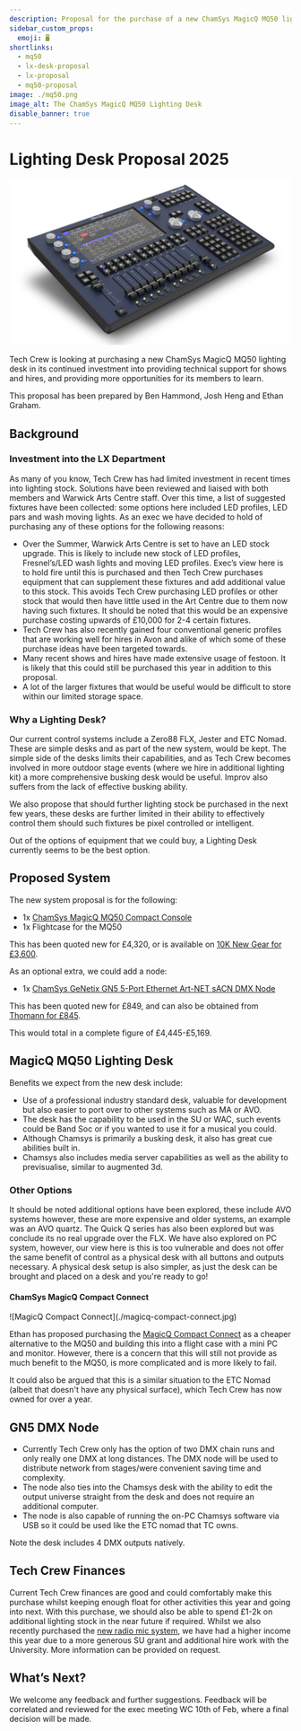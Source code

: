 ```yaml
---
description: Proposal for the purchase of a new ChamSys MagicQ MQ50 lighting desk
sidebar_custom_props:
  emoji: 🖥️
shortlinks:
  - mq50
  - lx-desk-proposal
  - lx-proposal
  - mq50-proposal
image: ./mq50.png
image_alt: The ChamSys MagicQ MQ50 Lighting Desk
disable_banner: true
---
```


# Lighting Desk Proposal 2025

![The ChamSys MagicQ MQ50 Lighting Desk](./mq50.png)

Tech Crew is looking at purchasing a new ChamSys MagicQ MQ50 lighting desk in its continued investment into providing
technical support for shows and hires, and providing more opportunities for its members to learn.

This proposal has been prepared by Ben Hammond, Josh Heng and Ethan Graham.

## Background

### Investment into the LX Department

As many of you know, Tech Crew has had limited investment in recent times into lighting stock. Solutions have been
reviewed and liaised with both members and Warwick Arts Centre staff. Over this time, a list of suggested fixtures have
been collected: some options here included LED profiles, LED pars and wash moving lights. As an exec we have decided to
hold of purchasing any of these options for the following reasons:

* Over the Summer, Warwick Arts Centre is set to have an LED stock upgrade. This is likely to include new stock of LED
  profiles, Fresnel’s/LED wash lights and moving LED profiles. Exec’s view here is to hold fire until this is purchased
  and then Tech Crew purchases equipment that can supplement these fixtures and add additional value to this stock. This
  avoids Tech Crew purchasing LED profiles or other stock that would then have little used in the Art Centre due to them
  now having such fixtures. It should be noted that this would be an expensive purchase costing upwards of £10,000 for
  2-4 certain fixtures.
* Tech Crew has also recently gained four conventional generic profiles that are working well for hires in Avon and
  alike of which some of these purchase ideas have been targeted towards.
* Many recent shows and hires have made extensive usage of festoon. It is likely that this could still be purchased this
  year in addition to this proposal.
* A lot of the larger fixtures that would be useful would be difficult to store within our limited storage space.

### Why a Lighting Desk?

Our current control systems include a Zero88 FLX, Jester and ETC Nomad. These are simple desks and as part of the new
system, would be kept. The simple side of the desks limits their capabilities, and as Tech Crew becomes involved in more
outdoor stage events (where we hire in additional lighting kit) a more comprehensive busking desk would be useful.
Improv also suffers from the lack of effective busking ability.

We also propose that should further lighting stock be purchased in the next few years, these desks are further limited
in their ability to effectively control them should such fixtures be pixel controlled or intelligent.

Out of the options of equipment that we could buy, a Lighting Desk currently seems to be the best option.

## Proposed System

The new system proposal is for the following:

* 1x [ChamSys MagicQ MQ50 Compact Console](https://chamsyslighting.com/product/magicq-mq50-compact-console/)
* 1x Flightcase for the MQ50

This has been quoted new for £4,320, or is available
on [10K New Gear for £3,600](https://www.10knew.com/product/chamsys-magicq-mq50-compact-console-w-flightcase/).

As an optional extra, we could add a node:

* 1x [ChamSys GeNetix GN5 5-Port Ethernet Art-NET sACN DMX Node](https://chamsyslighting.com/product/genetix-gn5/)

This has been quoted new for £849, and can also be obtained
from [Thomann for £845](https://www.thomann.co.uk/chamsys_genetix_gn5_5_port_node.htm).

This would total in a complete figure of £4,445-£5,169.

## MagicQ MQ50 Lighting Desk

Benefits we expect from the new desk include:

* Use of a professional industry standard desk, valuable for development
  but also easier to port over to other systems such as MA or AVO.
* The desk has the capability to be used in the SU or
  WAC, such events could be Band Soc or if you wanted to use it for a musical you could.
* Although Chamsys is primarily a
  busking desk, it also has great cue abilities built in.
* Chamsys also includes media server capabilities as well as the
  ability to previsualise, similar to augmented 3d.

### Other Options

It should be noted additional options have been explored, these include AVO systems however, these are more expensive
and older systems, an example was an AVO quartz. The Quick Q series has also been explored but was conclude its no
real upgrade over the FLX. We have also explored on PC system, however, our view here is this is too vulnerable and
does not offer the same benefit of control as a physical desk with all buttons and outputs necessary. A physical desk
setup is also simpler, as just the desk can be brought and placed on a desk and you're ready to go!

#### ChamSys MagicQ Compact Connect

<div class="img-small">
![MagicQ Compact Connect](./magicq-compact-connect.jpg)
</div>

Ethan has proposed purchasing the [MagicQ Compact Connect](https://chamsyslighting.com/product/magicq-compact-connect/)
as a cheaper alternative to the MQ50 and building this into a flight case with a mini PC and monitor. However, there is
a concern that this will still not provide as much benefit to the MQ50, is more complicated and is more likely to fail.

It could also be argued that this is a similar situation to the ETC Nomad (albeit that doesn't have any physical
surface), which Tech Crew has now owned for over a year.

## GN5 DMX Node

* Currently Tech Crew only has the option of two DMX chain runs and only really one DMX at long distances. The DMX node
  will be used to distribute network from stages/were convenient saving time and complexity.
* The node also ties into the Chamsys desk with the ability to edit the output universe straight from the desk and does
  not require an additional computer.
* The node is also capable of running the on-PC Chamsys software via USB so it could be used like the ETC nomad that TC
  owns.

Note the desk includes 4 DMX outputs natively.

## Tech Crew Finances

Current Tech Crew finances are good and could comfortably make this purchase whilst keeping enough float for other
activities this year and going into next. With this purchase, we should also be able to spend £1-2k on additional
lighting stock in the near future if required. Whilst we also recently purchased
the [new radio mic system](../../02-sound/04-microphones/10-radio-mics-2024/index.md), we have had a higher income this
year due to a more generous SU grant and additional hire work with the University. More information can be provided on
request.

## What’s Next?

We welcome any feedback and further suggestions. Feedback will be correlated and reviewed for the exec meeting WC 10th
of Feb, where a final decision will be made.
